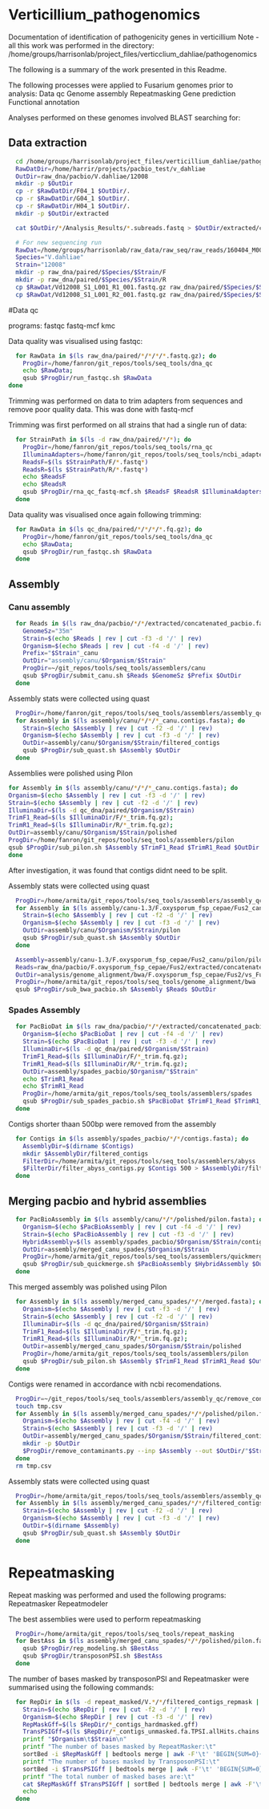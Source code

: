 # Verticillium_pathogenomics

Documentation of identification of pathogenicity genes in verticillium
Note - all this work was performed in the directory:
/home/groups/harrisonlab/project_files/verticclium_dahliae/pathogenomics

The following is a summary of the work presented in this Readme.

The following processes were applied to Fusarium genomes prior to analysis:
Data qc
Genome assembly
Repeatmasking
Gene prediction
Functional annotation

Analyses performed on these genomes involved BLAST searching for:



## Data extraction

```bash
  cd /home/groups/harrisonlab/project_files/verticillium_dahliae/pathogenomics
  RawDatDir=/home/harrir/projects/pacbio_test/v_dahliae
  OutDir=raw_dna/pacbio/V.dahliae/12008
  mkdir -p $OutDir
  cp -r $RawDatDir/F04_1 $OutDir/.
  cp -r $RawDatDir/G04_1 $OutDir/.
  cp -r $RawDatDir/H04_1 $OutDir/.
  mkdir -p $OutDir/extracted

  cat $OutDir/*/Analysis_Results/*.subreads.fastq > $OutDir/extracted/concatenated_pacbio.fastq
```
```bash
  # For new sequencing run
  RawDat=/home/groups/harrisonlab/raw_data/raw_seq/raw_reads/160404_M004465_0008-ALVUT    
  Species="V.dahliae"
  Strain="12008"
  mkdir -p raw_dna/paired/$Species/$Strain/F
  mkdir -p raw_dna/paired/$Species/$Strain/R
  cp $RawDat/Vd12008_S1_L001_R1_001.fastq.gz raw_dna/paired/$Species/$Strain/F/.
  cp $RawDat/Vd12008_S1_L001_R2_001.fastq.gz raw_dna/paired/$Species/$Strain/R/.
```


#Data qc

programs:
  fastqc
  fastq-mcf
  kmc

Data quality was visualised using fastqc:
```bash
  for RawData in $(ls raw_dna/paired/*/*/*/*.fastq.gz); do
    ProgDir=/home/fanron/git_repos/tools/seq_tools/dna_qc
    echo $RawData;
    qsub $ProgDir/run_fastqc.sh $RawData
done
```

Trimming was performed on data to trim adapters from
sequences and remove poor quality data. This was done with fastq-mcf


Trimming was first performed on all strains that had a single run of data:

```bash
  for StrainPath in $(ls -d raw_dna/paired/*/*); do
    ProgDir=/home/fanron/git_repos/tools/seq_tools/rna_qc
    IlluminaAdapters=/home/fanron/git_repos/tools/seq_tools/ncbi_adapters.fa
    ReadsF=$(ls $StrainPath/F/*.fastq*)
    ReadsR=$(ls $StrainPath/R/*.fastq*)
    echo $ReadsF
    echo $ReadsR
    qsub $ProgDir/rna_qc_fastq-mcf.sh $ReadsF $ReadsR $IlluminaAdapters DNA
  done
```


Data quality was visualised once again following trimming:
```bash
  for RawData in $(ls qc_dna/paired/*/*/*/*.fq.gz); do
    ProgDir=/home/fanron/git_repos/tools/seq_tools/dna_qc
    echo $RawData;
    qsub $ProgDir/run_fastqc.sh $RawData
  done
```
## Assembly

### Canu assembly

```bash
  for Reads in $(ls raw_dna/pacbio/*/*/extracted/concatenated_pacbio.fastq); do
    GenomeSz="35m"
    Strain=$(echo $Reads | rev | cut -f3 -d '/' | rev)
    Organism=$(echo $Reads | rev | cut -f4 -d '/' | rev)
    Prefix="$Strain"_canu
    OutDir="assembly/canu/$Organism/$Strain"
    ProgDir=~/git_repos/tools/seq_tools/assemblers/canu
    qsub $ProgDir/submit_canu.sh $Reads $GenomeSz $Prefix $OutDir
  done
```


Assembly stats were collected using quast

```bash
  ProgDir=/home/fanron/git_repos/tools/seq_tools/assemblers/assembly_qc/quast
  for Assembly in $(ls assembly/canu/*/*/*_canu.contigs.fasta); do
    Strain=$(echo $Assembly | rev | cut -f2 -d '/' | rev)
    Organism=$(echo $Assembly | rev | cut -f3 -d '/' | rev)  
    OutDir=assembly/canu/$Organism/$Strain/filtered_contigs
    qsub $ProgDir/sub_quast.sh $Assembly $OutDir
  done
```


Assemblies were polished using Pilon

```bash
for Assembly in $(ls assembly/canu/*/*/*_canu.contigs.fasta); do
Organism=$(echo $Assembly | rev | cut -f3 -d '/' | rev)
Strain=$(echo $Assembly | rev | cut -f2 -d '/' | rev)
IlluminaDir=$(ls -d qc_dna/paired/$Organism/$Strain)
TrimF1_Read=$(ls $IlluminaDir/F/*_trim.fq.gz);
TrimR1_Read=$(ls $IlluminaDir/R/*_trim.fq.gz);
OutDir=assembly/canu/$Organism/$Strain/polished
ProgDir=/home/fanron/git_repos/tools/seq_tools/assemblers/pilon
qsub $ProgDir/sub_pilon.sh $Assembly $TrimF1_Read $TrimR1_Read $OutDir
done
```


After investigation, it was found that contigs didnt need to be split.

Assembly stats were collected using quast

```bash
  ProgDir=/home/armita/git_repos/tools/seq_tools/assemblers/assembly_qc/quast
  for Assembly in $(ls assembly/canu-1.3/F.oxysporum_fsp_cepae/Fus2_canu/pilon/pilon.fasta); do
    Strain=$(echo $Assembly | rev | cut -f2 -d '/' | rev)
    Organism=$(echo $Assembly | rev | cut -f3 -d '/' | rev)  
    OutDir=assembly/canu/$Organism/$Strain/pilon
    qsub $ProgDir/sub_quast.sh $Assembly $OutDir
  done
```

```bash
  Assembly=assembly/canu-1.3/F.oxysporum_fsp_cepae/Fus2_canu/pilon/pilon.fasta
  Reads=raw_dna/pacbio/F.oxysporum_fsp_cepae/Fus2/extracted/concatenated_pacbio.fastq
  OutDir=analysis/genome_alignment/bwa/F.oxysporum_fsp_cepae/Fus2/vs_Fus2
  ProgDir=/home/armita/git_repos/tools/seq_tools/genome_alignment/bwa
  qsub $ProgDir/sub_bwa_pacbio.sh $Assembly $Reads $OutDir
```


<!-- After investigation it was found that contig_17 should be split.

```bash
  ProgDir=~/git_repos/tools/seq_tools/assemblers/assembly_qc/remove_contaminants
  touch tmp.csv
  printf "contig_17\tmanual edit\tsplit\t780978\t780978\tcanu:missassembly\n" > tmp.csv
  for Assembly in $(ls assembly/canu/F.oxysporum_fsp_cepae/Fus2/filtered_contigs/Fus2_canu_contigs_renamed.fasta); do
    Organism=$(echo $Assembly | rev | cut -f4 -d '/' | rev)  
    Strain=$(echo $Assembly | rev | cut -f3 -d '/' | rev)
    OutDir=assembly/canu/$Organism/$Strain/edited_contigs
    mkdir -p $OutDir
    $ProgDir/remove_contaminants.py --inp $Assembly --out $OutDir/"$Strain"_canu_contigs_modified.fasta --coord_file tmp.csv
  done
  rm tmp.csv
``` -->
 


### Spades Assembly

```bash
  for PacBioDat in $(ls raw_dna/pacbio/*/*/extracted/concatenated_pacbio.fastq); do
    Organism=$(echo $PacBioDat | rev | cut -f4 -d '/' | rev)
    Strain=$(echo $PacBioDat | rev | cut -f3 -d '/' | rev)
    IlluminaDir=$(ls -d qc_dna/paired/$Organism/$Strain)
    TrimF1_Read=$(ls $IlluminaDir/F/*_trim.fq.gz);
    TrimR1_Read=$(ls $IlluminaDir/R/*_trim.fq.gz);
    OutDir=assembly/spades_pacbio/$Organism/"$Strain"
    echo $TrimR1_Read
    echo $TrimR1_Read
    ProgDir=/home/armita/git_repos/tools/seq_tools/assemblers/spades
    qsub $ProgDir/sub_spades_pacbio.sh $PacBioDat $TrimF1_Read $TrimR1_Read $OutDir 20
  done
```

Contigs shorter thaan 500bp were removed from the assembly

```bash
  for Contigs in $(ls assembly/spades_pacbio/*/*/contigs.fasta); do
    AssemblyDir=$(dirname $Contigs)
    mkdir $AssemblyDir/filtered_contigs
    FilterDir=/home/armita/git_repos/tools/seq_tools/assemblers/abyss
    $FilterDir/filter_abyss_contigs.py $Contigs 500 > $AssemblyDir/filtered_contigs/contigs_min_500bp.fasta
  done
```


## Merging pacbio and hybrid assemblies

```bash
  for PacBioAssembly in $(ls assembly/canu/*/*/polished/pilon.fasta); do
    Organism=$(echo $PacBioAssembly | rev | cut -f4 -d '/' | rev)
    Strain=$(echo $PacBioAssembly | rev | cut -f3 -d '/' | rev)
    HybridAssembly=$(ls assembly/spades_pacbio/$Organism/$Strain/contigs.fasta)
    OutDir=assembly/merged_canu_spades/$Organism/$Strain
    ProgDir=/home/armita/git_repos/tools/seq_tools/assemblers/quickmerge
    qsub $ProgDir/sub_quickmerge.sh $PacBioAssembly $HybridAssembly $OutDir
  done
```

This merged assembly was polished using Pilon

```bash
  for Assembly in $(ls assembly/merged_canu_spades/*/*/merged.fasta); do
    Organism=$(echo $Assembly | rev | cut -f3 -d '/' | rev)
    Strain=$(echo $Assembly | rev | cut -f2 -d '/' | rev)
    IlluminaDir=$(ls -d qc_dna/paired/$Organism/$Strain)
    TrimF1_Read=$(ls $IlluminaDir/F/*_trim.fq.gz);
    TrimR1_Read=$(ls $IlluminaDir/R/*_trim.fq.gz);
    OutDir=assembly/merged_canu_spades/$Organism/$Strain/polished
    ProgDir=/home/armita/git_repos/tools/seq_tools/assemblers/pilon
    qsub $ProgDir/sub_pilon.sh $Assembly $TrimF1_Read $TrimR1_Read $OutDir
  done
```


Contigs were renamed in accordance with ncbi recomendations.

```bash
  ProgDir=~/git_repos/tools/seq_tools/assemblers/assembly_qc/remove_contaminants
  touch tmp.csv
  for Assembly in $(ls assembly/merged_canu_spades/*/*/polished/pilon.fasta); do
    Organism=$(echo $Assembly | rev | cut -f4 -d '/' | rev)  
    Strain=$(echo $Assembly | rev | cut -f3 -d '/' | rev)
    OutDir=assembly/merged_canu_spades/$Organism/$Strain/filtered_contigs
    mkdir -p $OutDir
    $ProgDir/remove_contaminants.py --inp $Assembly --out $OutDir/"$Strain"_contigs_renamed.fasta --coord_file tmp.csv
  done
  rm tmp.csv
```

Assembly stats were collected using quast

```bash
  ProgDir=/home/armita/git_repos/tools/seq_tools/assemblers/assembly_qc/quast
  for Assembly in $(ls assembly/merged_canu_spades/*/*/filtered_contigs/*_contigs_renamed.fasta); do
    Strain=$(echo $Assembly | rev | cut -f2 -d '/' | rev)
    Organism=$(echo $Assembly | rev | cut -f3 -d '/' | rev)  
    OutDir=$(dirname $Assembly)
    qsub $ProgDir/sub_quast.sh $Assembly $OutDir
  done
```



# Repeatmasking

Repeat masking was performed and used the following programs:
  Repeatmasker
  Repeatmodeler

The best assemblies were used to perform repeatmasking

```bash
  ProgDir=/home/armita/git_repos/tools/seq_tools/repeat_masking
  for BestAss in $(ls assembly/merged_canu_spades/*/*/polished/pilon.fasta); do
    qsub $ProgDir/rep_modeling.sh $BestAss
    qsub $ProgDir/transposonPSI.sh $BestAss
  done
```

The number of bases masked by transposonPSI and Repeatmasker were summarised
using the following commands:

```bash
  for RepDir in $(ls -d repeat_masked/V.*/*/filtered_contigs_repmask | grep '12008'); do
    Strain=$(echo $RepDir | rev | cut -f2 -d '/' | rev)
    Organism=$(echo $RepDir | rev | cut -f3 -d '/' | rev)  
    RepMaskGff=$(ls $RepDir/*_contigs_hardmasked.gff)
    TransPSIGff=$(ls $RepDir/*_contigs_unmasked.fa.TPSI.allHits.chains.gff3)
    printf "$Organism\t$Strain\n"
    printf "The number of bases masked by RepeatMasker:\t"
    sortBed -i $RepMaskGff | bedtools merge | awk -F'\t' 'BEGIN{SUM=0}{ SUM+=$3-$2 }END{print SUM}'
    printf "The number of bases masked by TransposonPSI:\t"
    sortBed -i $TransPSIGff | bedtools merge | awk -F'\t' 'BEGIN{SUM=0}{ SUM+=$3-$2 }END{print SUM}'
    printf "The total number of masked bases are:\t"
    cat $RepMaskGff $TransPSIGff | sortBed | bedtools merge | awk -F'\t' 'BEGIN{SUM=0}{ SUM+=$3-$2 }END{print SUM}'
    echo
  done
```
